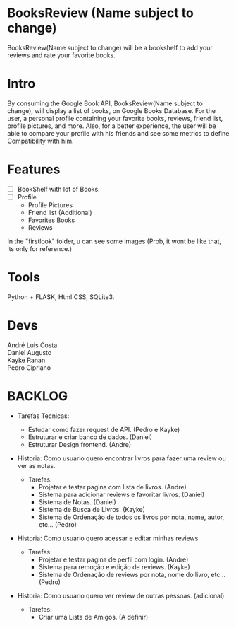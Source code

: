 # BooksReview (Name subject to change)
BooksReview(Name subject to change) will be a bookshelf to add your reviews and rate your favorite books.

# Intro
By consuming the Google Book API, BooksReview(Name subject to change), will display a list of books, on Google Books Database. For the user, a personal profile containing your favorite books, reviews, friend list, profile pictures, and more. Also, for a better experience, the user will be able to compare your profile with his friends and see some metrics to define Compatibility with him.

# Features
- [ ] BookShelf with lot of Books.
- [ ] Profile
  - Profile Pictures
  - Friend list (Additional)
  - Favorites Books
  - Reviews

In the "firstlook" folder, u can see some images (Prob, it wont be like that, its only for reference.)

# Tools
Python + FLASK, Html CSS, SQLite3.

# Devs
André Luis Costa <br>
Daniel Augusto <br>
Kayke Ranan <br>
Pedro Cipriano <br>

# BACKLOG
- Tarefas Tecnicas:
  - Estudar como fazer request de API. (Pedro e Kayke)
  - Estruturar e criar banco de dados. (Daniel)
  - Estruturar Design frontend. (Andre)

- Historia: Como usuario quero encontrar livros para fazer uma review ou ver as notas.
  - Tarefas:
    - Projetar e testar pagina com lista de livros. (Andre)
    - Sistema para adicionar reviews e favoritar livros. (Daniel)
    - Sistema de Notas. (Daniel)
    - Sistema de Busca de Livros. (Kayke)
    - Sistema de Ordenação de todos os livros por nota, nome, autor, etc... (Pedro)

- Historia: Como usuario quero acessar e editar minhas reviews
  - Tarefas:
    - Projetar e testar pagina de perfil com login. (Andre)
    - Sistema para remoção e edição de reviews. (Kayke)
    - Sistema de Ordenação de reviews por nota, nome do livro, etc... (Pedro)

- Historia: Como usuario quero ver review de outras pessoas. (adicional)
  - Tarefas:
    - Criar uma Lista de Amigos. (A definir)
